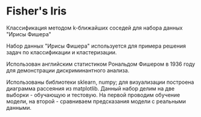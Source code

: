 # Fisher's Iris
Классификация методом k-ближайших соседей для набора данных "Ирисы Фишера"

Набор данных "Ирисы Фишера" используется для примера решения задач по классификации и кластеризации.

Использован английским статистиком Рональдом Фишером в 1936 году для демонстрации дискриминантного анализа.

Использованы библиотеки sklearn, numpy; для визуализации построена диаграмма рассеяния из matplotlib. Данный набор делим на две выборки - обучающую и тестовую. На первой проводим обучение модели, на второй - сравниваем предсказания модели с реальными данными.
